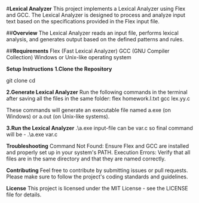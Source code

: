 #**Lexical Analyzer**
This project implements a Lexical Analyzer using Flex and GCC. The Lexical Analyzer is designed to process and analyze input text based on the specifications provided in the Flex input file.

##**Overview**
The Lexical Analyzer reads an input file, performs lexical analysis, and generates output based on the defined patterns and rules.

##**Requirements**
Flex (Fast Lexical Analyzer)
GCC (GNU Compiler Collection)
Windows or Unix-like operating system

**Setup Instructions**
**1.Clone the Repository**

git clone <repository-url>
cd <repository-folder>

**2.Generate Lexical Analyzer**
Run the following commands in the terminal after saving all the files in the same folder:
flex homework.l.txt
gcc lex.yy.c

These commands will generate an executable file named a.exe (on Windows) or a.out (on Unix-like systems).

**3.Run the Lexical Analyzer**
.\a.exe <input-file>
input-file can be var.c
so final command will be  - .\a.exe var.c 

**Troubleshooting**
Command Not Found: Ensure Flex and GCC are installed and properly set up in your system's PATH.
Execution Errors: Verify that all files are in the same directory and that they are named correctly.

**Contributing**
Feel free to contribute by submitting issues or pull requests. Please make sure to follow the project's coding standards and guidelines.

**License**
This project is licensed under the MIT License - see the LICENSE file for details.

